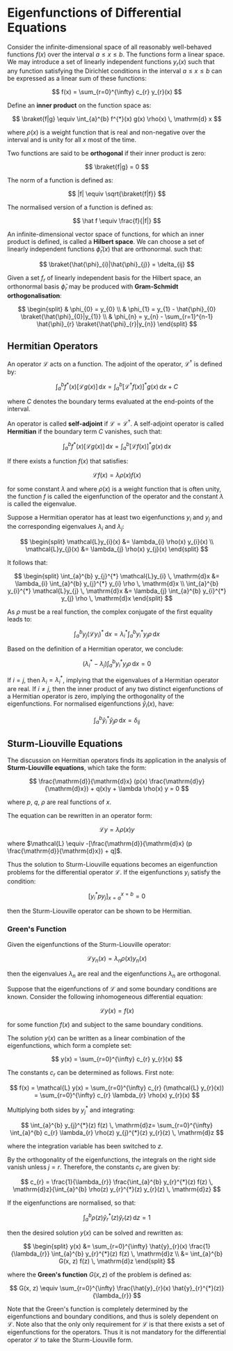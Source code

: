 # Eigenfunctions of Differential Equations

Consider the infinite-dimensional space of all reasonably well-behaved functions $f(x)$ over the interval $a \le x \le b$. The functions form a linear space. We may introduce a set of linearly independent functions $y_{r}(x)$ such that any function satisfying the Dirichlet conditions in the interval $a \le x \le b$ can be expressed as a linear sum of these functions:

$$
f(x) = \sum_{r=0}^{\infty} c_{r} y_{r}(x)
$$

Define an **inner product** on the function space as:

$$
\braket{f|g} \equiv \int_{a}^{b} f^{*}(x) g(x) \rho(x) \, \mathrm{d} x
$$

where $\rho(x)$ is a weight function that is real and non-negative over the interval and is unity for all $x$ most of the time.

Two functions are said to be **orthogonal** if their inner product is zero:

$$
\braket{f|g} = 0
$$

The norm of a function is defined as:

$$
|f| \equiv \sqrt{\braket{f|f}}
$$

The normalised version of a function is defined as:

$$
\hat f \equiv \frac{f}{|f|}
$$

An infinite-dimensional vector space of functions, for which an inner product is defined, is called a **Hilbert space**. We can choose a set of linearly independent functions $\hat{\phi}_{r}(x)$ that are orthonormal. such that:

$$
\braket{\hat{\phi}_{i}|\hat{\phi}_{j}} = \delta_{ij}
$$

Given a set $f_{r}$ of linearly independent basis for the Hilbert space, an orthonormal basis $\hat{\phi}_{r}$ may be produced with **Gram-Schmidt orthogonalisation**:

$$
\begin{split}
& \phi_{0} = y_{0} \\
& \phi_{1} = y_{1} - \hat{\phi}_{0} \braket{\hat{\phi}_{0}|y_{1}} \\
& \phi_{n} = y_{n} - \sum_{r=1}^{n-1} \hat{\phi}_{r} \braket{\hat{\phi}_{r}|y_{n}}
\end{split}
$$

## Hermitian Operators

An operator $\mathcal{L}$ acts on a function. The adjoint of the operator, $\mathcal{L}^{\dag}$ is defined by:

$$
\int_{a}^{b} f^{*}(x) [\mathcal{L}g(x)] \, \mathrm{d}x = \int_{a}^{b} [\mathcal{L}^{\dag}f(x)]^{*} g(x) \, \mathrm{d}x + C
$$

where $C$ denotes the boundary terms evaluated at the end-points of the interval.

An operator is called **self-adjoint** if $\mathcal{L} = \mathcal{L}^{\dag}$. A self-adjoint operator is called **Hermitian** if the boundary term $C$ vanishes, such that:

$$
\int_{a}^{b} f^{*}(x) [\mathcal{L}g(x)] \, \mathrm{d}x = \int_{a}^{b} [\mathcal{L}f(x)]^{*} g(x) \, \mathrm{d}x
$$

If there exists a function $f(x)$ that satisfies:

$$
\mathcal{L}f(x) = \lambda \rho(x) f(x)
$$

for some constant $\lambda$ and where $\rho(x)$ is a weight function that is often unity, the function $f$ is called the eigenfunction of the operator and the constant $\lambda$ is called the eigenvalue.

Suppose a Hermitian operator has at least two eigenfunctions $y_i$ and $y_j$ and the corresponding eigenvalues $\lambda_i$ and $\lambda_j$:

$$
\begin{split}
\mathcal{L}y_{i}(x) &= \lambda_{i} \rho(x) y_{i}(x) \\
\mathcal{L}y_{j}(x) &= \lambda_{j} \rho(x) y_{j}(x)
\end{split}
$$

It follows that:

$$
\begin{split}
\int_{a}^{b} y_{j}^{*} \mathcal{L}y_{i} \, \mathrm{d}x &= \lambda_{i} \int_{a}^{b} y_{j}^{*} y_{i} \rho \, \mathrm{d}x \\
\int_{a}^{b} y_{i}^{*} \mathcal{L}y_{j} \, \mathrm{d}x &= \lambda_{j} \int_{a}^{b} y_{i}^{*} y_{j} \rho \, \mathrm{d}x
\end{split}
$$

As $\rho$ must be a real function, the complex conjugate of the first equality leads to:

$$
\int_{a}^{b} y_{j} (\mathcal{L} y_{i})^{*} \, \mathrm{d}x = \lambda_{i}^{*} \int_{a}^{b} y_{i}^{*} y_{j} \rho \, \mathrm{d}x
$$

Based on the definition of a Hermitian operator, we conclude:

$$
(\lambda_{i}^{*} - \lambda_{j}) \int_{a}^{b} y_{i}^{*} y_{j} \rho \, \mathrm{d}x = 0
$$

If $i = j$, then $\lambda_{i} = \lambda_{i}^{*}$, implying that the eigenvalues of a Hermitian operator are real. If $i \ne j$, then the inner product of any two distinct eigenfunctions of a Hermitian operator is zero, implying the orthogonality of the eigenfunctions. For normalised eigenfunctions $\hat{y}_{i}(x)$, have:

$$
\int_{a}^{b} \hat{y}_{i}^{*} \hat{y}_{j} \rho \, \mathrm{d}x = \delta_{ij}
$$

## Sturm-Liouville Equations

The discussion on Hermitian operators finds its application in the analysis of **Sturm-Liouville equations**, which take the form:

$$
\frac{\mathrm{d}}{\mathrm{d}x} (p(x) \frac{\mathrm{d}y}{\mathrm{d}x}) + q(x)y + \lambda \rho(x) y = 0
$$

where $p$, $q$, $\rho$ are real functions of $x$.

The equation can be rewritten in an operator form:

$$
\mathcal{L} y = \lambda \rho(x) y
$$

where $\mathcal{L} \equiv -[\frac{\mathrm{d}}{\mathrm{d}x} (p \frac{\mathrm{d}}{\mathrm{d}x}) + q]$.

Thus the solution to Sturm-Liouville equations becomes an eigenfunction problems for the differential operator $\mathcal{L}$. If the eigenfunctions $y_{i}$ satisfy the condition:

$$
[y_{i}^{*}py_{j}]_{x=a}^{x=b} = 0
$$

then the Sturm-Liouville operator can be shown to be Hermitian.

### Green\'s Function

Given the eigenfunctions of the Sturm-Liouville operator:

$$
\mathcal{L} y_{n}(x) = \lambda_{n} \rho(x) y_{n}(x)
$$

then the eigenvalues $\lambda_{n}$ are real and the eigenfunctions $\lambda_{n}$ are orthogonal.

Suppose that the eigenfunctions of $\mathcal{L}$ and some boundary conditions are known. Consider the following inhomogeneous differential equation:

$$
\mathcal{L} y(x) = f(x)
$$

for some function $f(x)$ and subject to the same boundary conditions.

The solution $y(x)$ can be written as a linear combination of the eigenfunctions, which form a complete set:

$$
y(x) = \sum_{r=0}^{\infty} c_{r} y_{r}(x)
$$

The constants $c_r$ can be determined as follows. First note:

$$
f(x) = \mathcal{L} y(x) = \sum_{r=0}^{\infty} c_{r} (\mathcal{L} y_{r}(x)) = \sum_{r=0}^{\infty} c_{r} \lambda_{r} \rho(x) y_{r}(x)
$$

Multiplying both sides by $y_{j}^{*}$ and integrating:

$$
\int_{a}^{b} y_{j}^{*}(z) f(z) \, \mathrm{d}z= \sum_{r=0}^{\infty} \int_{a}^{b} c_{r} \lambda_{r} \rho(z) y_{j}^{*}(z) y_{r}(z) \, \mathrm{d}z
$$

where the integration variable has been switched to $z$.

By the orthogonality of the eigenfunctions, the integrals on the right side vanish unless $j = r$. Therefore, the constants $c_{r}$ are given by:

$$
c_{r} = \frac{1}{\lambda_{r}} \frac{\int_{a}^{b} y_{r}^{*}(z) f(z) \, \mathrm{d}z}{\int_{a}^{b} \rho(z) y_{r}^{*}(z) y_{r}(z) \, \mathrm{d}z}
$$

If the eigenfunctions are normalised, so that:

$$
\int_{a}^{b} \rho(z) \hat{y}_{r}^{*}(z) \hat{y}_{r}(z) \, \mathrm{d}z = 1
$$

then the desired solution $y(x)$ can be solved and rewritten as:

$$
\begin{split}
y(x) &= \sum_{r=0}^{\infty} \hat{y}_{r}(x) \frac{1}{\lambda_{r}} \int_{a}^{b} y_{r}^{*}(z) f(z) \, \mathrm{d}z \\
     &= \int_{a}^{b} G(x, z) f(z) \, \mathrm{d}z
\end{split}
$$

where the **Green\'s function** $G(x, z)$ of the problem is defined as:

$$
G(x, z) \equiv \sum_{r=0}^{\infty} \frac{\hat{y}_{r}(x) \hat{y}_{r}^{*}(z)}{\lambda_{r}}
$$

Note that the Green\'s function is completely determined by the eigenfunctions and boundary conditions, and thus is solely dependent on $\mathcal{L}$. Note also that the only only requirement for $\mathcal{L}$ is that there exists a set of eigenfunctions for the operators. Thus it is not mandatory for the differential operator $\mathcal{L}$ to take the Sturm-Liouville form.
